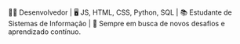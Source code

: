 👨‍💻 Desenvolvedor | 🖥️ JS, HTML, CSS, Python, SQL | 📚 Estudante de Sistemas de Informação | 🚀 Sempre em busca de novos desafios e aprendizado contínuo.
